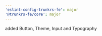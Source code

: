 ```yaml
---
'eslint-config-trunkrs-fe': major
'@trunkrs-fe/core': major
---
```


added Button, Theme, Input and Typography
